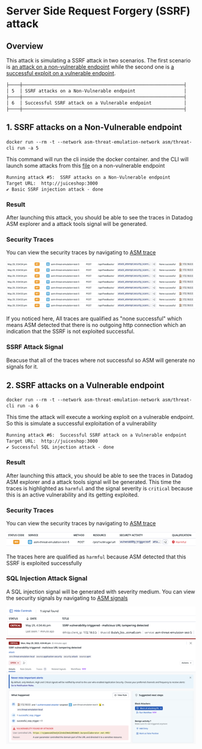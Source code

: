 # Server Side Request Forgery (SSRF) attack

## Overview
This attack is simulating a SSRF attack in two scenarios. 
The first scenario is [an attack on a non-vulnerable endpoint]() while the second one is [a successful exploit on a vulnerable endpoint]().


```
├────┼────────────────────────────────────────────────────────────┤
│ 5  │ SSRF attacks on a Non-Vulnerable endpoint                  │
├────┼────────────────────────────────────────────────────────────┤
│ 6  │ Successful SSRF attack on a Vulnerable endpoint            │
├────┼────────────────────────────────────────────────────────────┤
```


## 1. SSRF attacks on a Non-Vulnerable endpoint

```shell
docker run --rm -t --network asm-threat-emulation-network asm/threat-cli run -a 5
```

This command will run the cli inside the docker container. and the CLI will launch some attacks from this [file](./../cli/attacks/ssrf-payloads.txt) on a non-vulnerable endpoint


```shell
Running attack #5:  SSRF attacks on a Non-Vulnerable endpoint
Target URL:  http://juiceshop:3000
✔ Basic SSRF injection attack - done
```


### Result
After launching this attack, you should be able to see the traces in Datadog ASM explorer and a attack tools signal will be generated.



### Security Traces
You can view the security traces by navigating to [ASM trace](https://app.datadoghq.com/security/appsec/traces)


![Security Traces](./imgs/ssrf1-traces.png "Security Traces")

If you noticed here, All traces are qualified as "none successful" which means ASM detected that there is no outgoing http connection which an indication that the SSRF is not exploited successful.


### SSRF Attack Signal
Beacuse that all of the traces where not successful so ASM will generate no signals for it.



## 2. SSRF attacks on a Vulnerable endpoint

```shell
docker run --rm -t --network asm-threat-emulation-network asm/threat-cli run -a 6
```

This time the attack will execute a working exploit on a vulnerable endpoint. So this is simulate a successful exploitation of a vulnerability



```shell
Running attack #6:  Successful SSRF attack on a Vulnerable endpoint
Target URL:  http://juiceshop:3000
✔ Successful SQL injection attack - done
```


### Result
After launching this attack, you should be able to see the traces in Datadog ASM explorer and a attack tools signal will be generated. This time the traces is highlighted as `harmful` and the signal severity is `critical` because this is an active vulnerability and its getting exploited.



### Security Traces
You can view the security traces by navigating to [ASM trace](https://app.datadoghq.com/security/appsec/traces)


![Security Traces](./imgs/ssrf2-traces.png "Security Traces")

The traces here are qualified as `harmful` because ASM detected that this SSRF is exploited successfully


### SQL Injection Attack Signal
A SQL injection signal will be generated with severity medium. You can view the security signals by navigating to [ASM signals](https://app.datadoghq.com/security?query=%40workflow.rule.type%3A%22Application%20Security%22&column=time&order=desc&product=appsec&view=signal)



![Security Signal](./imgs/ssrf2-signal-1.png "Security Signal")
![Security Signal](./imgs/ssrf2-signal-2.png "Security Signal")